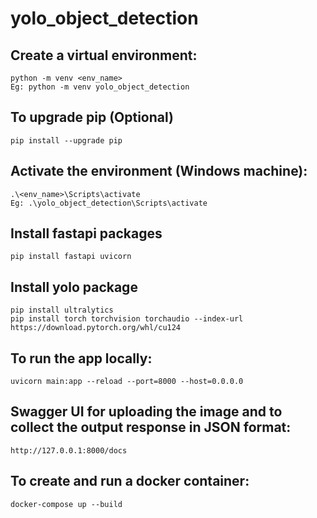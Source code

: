 # yolo_object_detection

## Create a virtual environment:
	python -m venv <env_name>
	Eg: python -m venv yolo_object_detection

## To upgrade pip (Optional)
 	pip install --upgrade pip

## Activate the environment (Windows machine):
	.\<env_name>\Scripts\activate
	Eg: .\yolo_object_detection\Scripts\activate

## Install fastapi packages
	pip install fastapi uvicorn
## Install yolo package
	pip install ultralytics
 	pip install torch torchvision torchaudio --index-url https://download.pytorch.org/whl/cu124

## To run the app locally:
	uvicorn main:app --reload --port=8000 --host=0.0.0.0

## Swagger UI for uploading the image and to collect the output response in JSON format:
	http://127.0.0.1:8000/docs

## To create and run a docker container:
	docker-compose up --build


